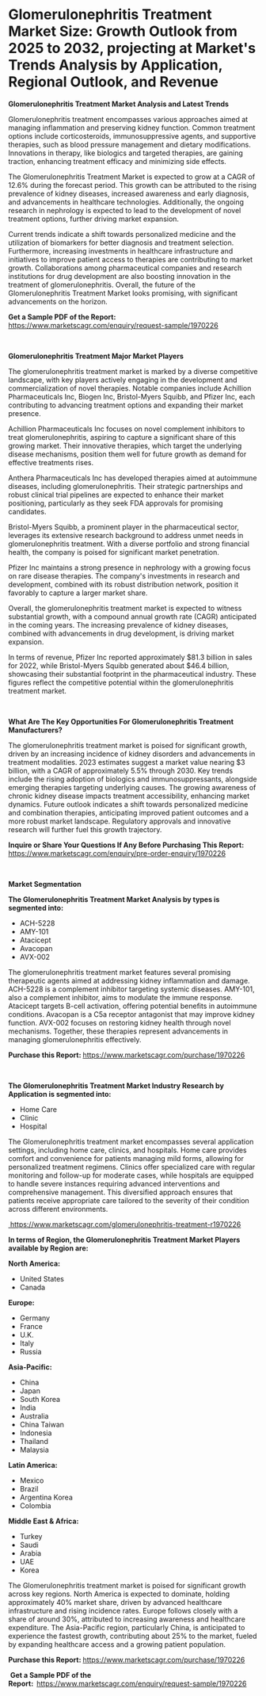 <p><h1>Glomerulonephritis Treatment Market Size: Growth Outlook from 2025 to 2032, projecting at Market's Trends Analysis by Application, Regional Outlook, and Revenue</h1></p><p><strong>Glomerulonephritis Treatment Market Analysis and Latest Trends</strong></p>
<p><p>Glomerulonephritis treatment encompasses various approaches aimed at managing inflammation and preserving kidney function. Common treatment options include corticosteroids, immunosuppressive agents, and supportive therapies, such as blood pressure management and dietary modifications. Innovations in therapy, like biologics and targeted therapies, are gaining traction, enhancing treatment efficacy and minimizing side effects. </p><p>The Glomerulonephritis Treatment Market is expected to grow at a CAGR of 12.6% during the forecast period. This growth can be attributed to the rising prevalence of kidney diseases, increased awareness and early diagnosis, and advancements in healthcare technologies. Additionally, the ongoing research in nephrology is expected to lead to the development of novel treatment options, further driving market expansion. </p><p>Current trends indicate a shift towards personalized medicine and the utilization of biomarkers for better diagnosis and treatment selection. Furthermore, increasing investments in healthcare infrastructure and initiatives to improve patient access to therapies are contributing to market growth. Collaborations among pharmaceutical companies and research institutions for drug development are also boosting innovation in the treatment of glomerulonephritis. Overall, the future of the Glomerulonephritis Treatment Market looks promising, with significant advancements on the horizon.</p></p>
<p><strong>Get a Sample PDF of the Report:&nbsp;</strong> <a href="https://www.marketscagr.com/enquiry/request-sample/1970226?utm_campaign=3457&utm_medium=2&utm_source=Github&utm_content=ia&utm_term=12042025&utm_id=glomerulonephritis-treatment">https://www.marketscagr.com/enquiry/request-sample/1970226</a></p>
<p>&nbsp;</p>
<p><strong>Glomerulonephritis Treatment Major Market Players</strong></p>
<p><p>The glomerulonephritis treatment market is marked by a diverse competitive landscape, with key players actively engaging in the development and commercialization of novel therapies. Notable companies include Achillion Pharmaceuticals Inc, Biogen Inc, Bristol-Myers Squibb, and Pfizer Inc, each contributing to advancing treatment options and expanding their market presence.</p><p>Achillion Pharmaceuticals Inc focuses on novel complement inhibitors to treat glomerulonephritis, aspiring to capture a significant share of this growing market. Their innovative therapies, which target the underlying disease mechanisms, position them well for future growth as demand for effective treatments rises.</p><p>Anthera Pharmaceuticals Inc has developed therapies aimed at autoimmune diseases, including glomerulonephritis. Their strategic partnerships and robust clinical trial pipelines are expected to enhance their market positioning, particularly as they seek FDA approvals for promising candidates.</p><p>Bristol-Myers Squibb, a prominent player in the pharmaceutical sector, leverages its extensive research background to address unmet needs in glomerulonephritis treatment. With a diverse portfolio and strong financial health, the company is poised for significant market penetration.</p><p>Pfizer Inc maintains a strong presence in nephrology with a growing focus on rare disease therapies. The company's investments in research and development, combined with its robust distribution network, position it favorably to capture a larger market share.</p><p>Overall, the glomerulonephritis treatment market is expected to witness substantial growth, with a compound annual growth rate (CAGR) anticipated in the coming years. The increasing prevalence of kidney diseases, combined with advancements in drug development, is driving market expansion.</p><p>In terms of revenue, Pfizer Inc reported approximately $81.3 billion in sales for 2022, while Bristol-Myers Squibb generated about $46.4 billion, showcasing their substantial footprint in the pharmaceutical industry. These figures reflect the competitive potential within the glomerulonephritis treatment market.</p></p>
<p>&nbsp;</p>
<p><strong>What Are The Key Opportunities For Glomerulonephritis Treatment Manufacturers?</strong></p>
<p><p>The glomerulonephritis treatment market is poised for significant growth, driven by an increasing incidence of kidney disorders and advancements in treatment modalities. 2023 estimates suggest a market value nearing $3 billion, with a CAGR of approximately 5.5% through 2030. Key trends include the rising adoption of biologics and immunosuppressants, alongside emerging therapies targeting underlying causes. The growing awareness of chronic kidney disease impacts treatment accessibility, enhancing market dynamics. Future outlook indicates a shift towards personalized medicine and combination therapies, anticipating improved patient outcomes and a more robust market landscape. Regulatory approvals and innovative research will further fuel this growth trajectory.</p></p>
<p><strong>Inquire or Share Your Questions If Any Before Purchasing This Report:</strong> <a href="https://www.marketscagr.com/enquiry/pre-order-enquiry/1970226?utm_campaign=3457&utm_medium=2&utm_source=Github&utm_content=ia&utm_term=12042025&utm_id=glomerulonephritis-treatment">https://www.marketscagr.com/enquiry/pre-order-enquiry/1970226</a></p>
<p>&nbsp;</p>
<p><strong>Market Segmentation</strong></p>
<p><strong>The Glomerulonephritis Treatment Market Analysis by types is segmented into:</strong></p>
<p><ul><li>ACH-5228</li><li>AMY-101</li><li>Atacicept</li><li>Avacopan</li><li>AVX-002</li></ul></p>
<p><p>The glomerulonephritis treatment market features several promising therapeutic agents aimed at addressing kidney inflammation and damage. ACH-5228 is a complement inhibitor targeting systemic diseases. AMY-101, also a complement inhibitor, aims to modulate the immune response. Atacicept targets B-cell activation, offering potential benefits in autoimmune conditions. Avacopan is a C5a receptor antagonist that may improve kidney function. AVX-002 focuses on restoring kidney health through novel mechanisms. Together, these therapies represent advancements in managing glomerulonephritis effectively.</p></p>
<p><strong>Purchase this Report:&nbsp;</strong><a href="https://www.marketscagr.com/purchase/1970226?utm_campaign=3457&utm_medium=2&utm_source=Github&utm_content=ia&utm_term=12042025&utm_id=glomerulonephritis-treatment">https://www.marketscagr.com/purchase/1970226</a></p>
<p>&nbsp;</p>
<p><strong>The Glomerulonephritis Treatment Market Industry Research by Application is segmented into:</strong></p>
<p><ul><li>Home Care</li><li>Clinic</li><li>Hospital</li></ul></p>
<p><p>The Glomerulonephritis treatment market encompasses several application settings, including home care, clinics, and hospitals. Home care provides comfort and convenience for patients managing mild forms, allowing for personalized treatment regimens. Clinics offer specialized care with regular monitoring and follow-up for moderate cases, while hospitals are equipped to handle severe instances requiring advanced interventions and comprehensive management. This diversified approach ensures that patients receive appropriate care tailored to the severity of their condition across different environments.</p></p>
<p><a href="https://www.marketscagr.com/glomerulonephritis-treatment-r1970226?utm_campaign=3457&utm_medium=2&utm_source=Github&utm_content=ia&utm_term=12042025&utm_id=glomerulonephritis-treatment">&nbsp;https://www.marketscagr.com/glomerulonephritis-treatment-r1970226</a></p>
<p><strong>In terms of Region, the Glomerulonephritis Treatment Market Players available by Region are:</strong></p>
<p>
    <p> <strong> North America: </strong>
        <ul>
            <li>United States</li>
            <li>Canada</li>
        </ul>
        </p> 
    <p> <strong> Europe: </strong>
        <ul>
            <li>Germany</li>
            <li>France</li>
            <li>U.K.</li>
            <li>Italy</li>
            <li>Russia</li>
        </ul>
        </p> 
    <p> <strong> Asia-Pacific: </strong>
        <ul>
            <li>China</li>
            <li>Japan</li>
            <li>South Korea</li>
            <li>India</li>
            <li>Australia</li>
            <li>China Taiwan</li>
            <li>Indonesia</li>
            <li>Thailand</li>
            <li>Malaysia</li>
        </ul>
        </p> 
    <p> <strong> Latin America: </strong>
        <ul>
            <li>Mexico</li>
            <li>Brazil</li>
            <li>Argentina Korea</li>
            <li>Colombia</li>
        </ul>
        </p> 
    <p> <strong> Middle East & Africa: </strong>
        <ul>
            <li>Turkey</li>
            <li>Saudi</li>
            <li>Arabia</li>
            <li>UAE</li>
            <li>Korea</li>
        </ul>
    </p>
    </p>
<p><p>The Glomerulonephritis treatment market is poised for significant growth across key regions. North America is expected to dominate, holding approximately 40% market share, driven by advanced healthcare infrastructure and rising incidence rates. Europe follows closely with a share of around 30%, attributed to increasing awareness and healthcare expenditure. The Asia-Pacific region, particularly China, is anticipated to experience the fastest growth, contributing about 25% to the market, fueled by expanding healthcare access and a growing patient population.</p></p>
<p><strong>Purchase this Report: </strong><a href="https://www.marketscagr.com/purchase/1970226?utm_campaign=3457&utm_medium=2&utm_source=Github&utm_content=ia&utm_term=12042025&utm_id=glomerulonephritis-treatment">https://www.marketscagr.com/purchase/1970226</a></p>
<p>&nbsp;<strong>Get a Sample PDF of the Report:&nbsp;&nbsp;</strong><a href="https://www.marketscagr.com/enquiry/request-sample/1970226?utm_campaign=3457&utm_medium=2&utm_source=Github&utm_content=ia&utm_term=12042025&utm_id=glomerulonephritis-treatment">https://www.marketscagr.com/enquiry/request-sample/1970226</a></p>
<p><strong></strong></p>
<p><p></p><p></p><p></p></p>